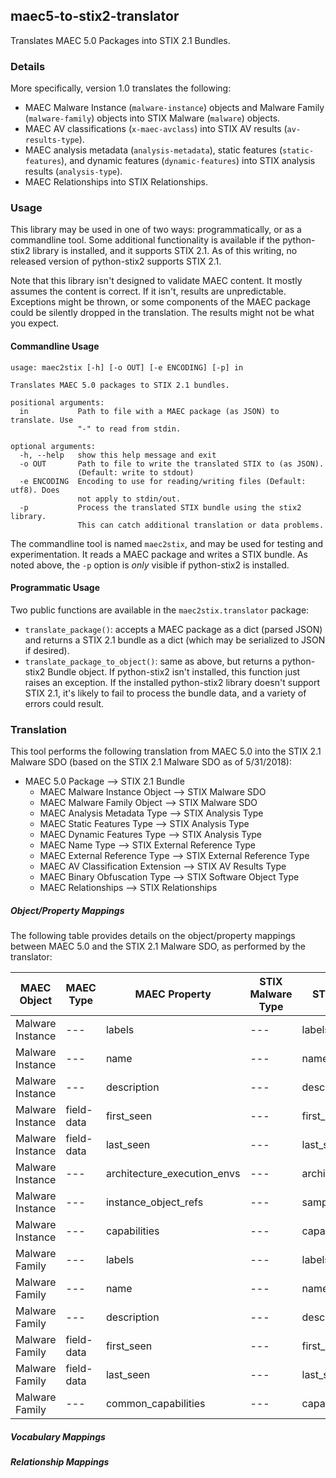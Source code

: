 ## maec5-to-stix2-translator
Translates MAEC 5.0 Packages into STIX 2.1 Bundles.

### Details
More specifically, version 1.0 translates the following:

* MAEC Malware Instance (`malware-instance`) objects and Malware Family (`malware-family`) objects into STIX Malware (`malware`) objects.
* MAEC AV classifications (`x-maec-avclass`) into STIX AV results (`av-results-type`).
* MAEC analysis metadata (`analysis-metadata`), static features (`static-features`), and dynamic features (`dynamic-features`) into STIX analysis results (`analysis-type`).
* MAEC Relationships into STIX Relationships.

### Usage

This library may be used in one of two ways: programmatically, or as a
commandline tool.  Some additional functionality is available if the
python-stix2 library is installed, and it supports STIX 2.1.  As of this
writing, no released version of python-stix2 supports STIX 2.1.

Note that this library isn't designed to validate MAEC content.  It mostly
assumes the content is correct.  If it isn't, results are unpredictable.
Exceptions might be thrown, or some components of the MAEC package could be
silently dropped in the translation.  The results might not be what you expect.

#### Commandline Usage

    usage: maec2stix [-h] [-o OUT] [-e ENCODING] [-p] in

    Translates MAEC 5.0 packages to STIX 2.1 bundles.

    positional arguments:
      in           Path to file with a MAEC package (as JSON) to translate. Use
                   "-" to read from stdin.

    optional arguments:
      -h, --help   show this help message and exit
      -o OUT       Path to file to write the translated STIX to (as JSON).
                   (Default: write to stdout)
      -e ENCODING  Encoding to use for reading/writing files (Default: utf8). Does
                   not apply to stdin/out.
      -p           Process the translated STIX bundle using the stix2 library.
                   This can catch additional translation or data problems.

The commandline tool is named `maec2stix`, and may be used for testing and
experimentation.  It reads a MAEC package and writes a STIX bundle.  As noted
above, the `-p` option is *only* visible if python-stix2 is installed.

#### Programmatic Usage

Two public functions are available in the `maec2stix.translator` package:
* `translate_package()`: accepts a MAEC package as a dict (parsed JSON) and
returns a STIX 2.1 bundle as a dict (which may be serialized to JSON if
desired).
* `translate_package_to_object()`: same as above, but returns a python-stix2
Bundle object.  If python-stix2 isn't installed, this function just raises an
exception.  If the installed python-stix2 library doesn't support STIX 2.1,
it's likely to fail to process the bundle data, and a variety of errors could
result.

### Translation

This tool performs the following translation from MAEC 5.0 into the STIX 2.1 Malware SDO (based on the STIX 2.1 Malware SDO as of 5/31/2018):

* MAEC 5.0 Package --> STIX 2.1 Bundle
  * MAEC Malware Instance Object --> STIX Malware SDO
  * MAEC Malware Family Object --> STIX Malware SDO
  * MAEC Analysis Metadata Type --> STIX Analysis Type
  * MAEC Static Features Type --> STIX Analysis Type
  * MAEC Dynamic Features Type --> STIX Analysis Type
  * MAEC Name Type --> STIX External Reference Type
  * MAEC External Reference Type --> STIX External Reference Type
  * MAEC AV Classification Extension --> STIX AV Results Type
  * MAEC Binary Obfuscation Type --> STIX Software Object Type
  * MAEC Relationships --> STIX Relationships

##### Object/Property Mappings

The following table provides details on the object/property mappings between MAEC 5.0 and the STIX 2.1 Malware SDO, as performed by the translator:

|MAEC Object|MAEC Type|MAEC Property|STIX Malware Type|STIX Malware Property|
|---------------|-------------|-----------------|---------------------|-------------------------|
|Malware Instance|---|labels|---|labels|
|Malware Instance|---|name|---|name|
|Malware Instance|---|description|---|description|
|Malware Instance|field-data|first_seen|---|first_seen|
|Malware Instance|field-data|last_seen|---|last_seen|
|Malware Instance|---|architecture_execution_envs|---|architecture_execution_envs|
|Malware Instance|---|instance_object_refs|---|samples|
|Malware Instance|---|capabilities|---|capabilities|
|Malware Family|---|labels|---|labels|
|Malware Family|---|name|---|name|
|Malware Family|---|description|---|description|
|Malware Family|field-data|first_seen|---|first_seen|
|Malware Family|field-data|last_seen|---|last_seen|
|Malware Family|---|common_capabilities|---|capabilities|

##### Vocabulary Mappings

##### Relationship Mappings
